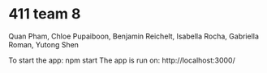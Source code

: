 # 411 team 8

Quan Pham, Chloe Pupaiboon, Benjamin Reichelt, Isabella Rocha, Gabriella Roman, Yutong Shen

To start the app: npm start 
The app is run on: http://localhost:3000/
